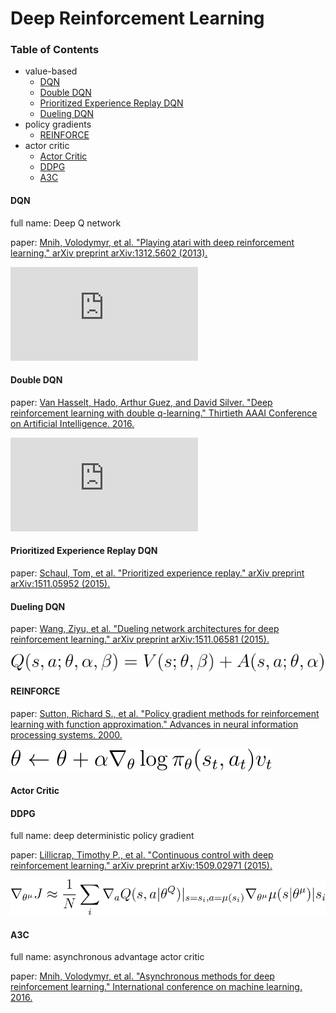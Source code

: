 # Deep Reinforcement Learning

### Table of Contents
- value-based
  - <a href="#DQN">DQN</a>
  - <a href="#DoubleDQN">Double DQN</a>
  - <a href="#PrioritizedExperienceReplayDQN">Prioritized Experience Replay DQN</a>
  - <a href="#DuelingDQN">Dueling DQN</a>
- policy gradients
  - <a href="#REINFORCE">REINFORCE</a>
- actor critic
  - <a href="#ActorCritic">Actor Critic</a>
  - <a href="#DDPG">DDPG</a>
  - <a href="#A3C">A3C</a>

#### <a name="DQN">DQN</a>
full name: Deep Q network

paper: [Mnih, Volodymyr, et al. "Playing atari with deep reinforcement learning." arXiv preprint arXiv:1312.5602 (2013).](https://arxiv.org/pdf/1312.5602.pdf\))

![DQN](https://latex.codecogs.com/svg.latex?R&plus;%5Cgamma%20%5Cunderset%7Ba%7D%7Bmax%7D%20Q%28S_%7Bt&plus;1%7D%2Ca%3B%5Ctheta_%7Bt%7D%5E%7B-%7D%20%29 "DQN")

#### <a name="DoubleDQN">Double DQN</a>
paper: [Van Hasselt, Hado, Arthur Guez, and David Silver. "Deep reinforcement learning with double q-learning." Thirtieth AAAI Conference on Artificial Intelligence. 2016.](https://www.aaai.org/ocs/index.php/AAAI/AAAI16/paper/download/12389/11847)

![DoubleDQN](https://latex.codecogs.com/svg.latex?R&plus;%5Cgamma%20Q%28S_%7Bt&plus;1%7D%2C%5Cunderset%7Ba%7D%7Bargmax%7DQ%28S_%7Bt&plus;1%7D%2Ca%3B%5Ctheta_%7Bt%7D%29%3B%5Ctheta_%7Bt%7D%5E%7B-%7D%20%29 "DoubleDQN")

#### <a name="PrioritizedExperienceReplayDQN">Prioritized Experience Replay DQN</a>
paper: [Schaul, Tom, et al. "Prioritized experience replay." arXiv preprint arXiv:1511.05952 (2015).](https://arxiv.org/pdf/1511.05952.pdf)

#### <a name="DuelingDQN">Dueling DQN</a>
paper: [Wang, Ziyu, et al. "Dueling network architectures for deep reinforcement learning." arXiv preprint arXiv:1511.06581 (2015).](https://arxiv.org/pdf/1511.06581.pdf)

![DuelingDQN](https://github.com/YunlianMoon/AILibrary/blob/master/ReinforcementLearning/images/DuelingDQN.svg "DuelingDQN")

#### <a name="REINFORCE">REINFORCE</a>
paper: [Sutton, Richard S., et al. "Policy gradient methods for reinforcement learning with function approximation." Advances in neural information processing systems. 2000.](http://papers.nips.cc/paper/1713-policy-gradient-methods-for-reinforcement-learning-with-function-approximation.pdf)

![REINFORCE](https://github.com/YunlianMoon/AILibrary/blob/master/ReinforcementLearning/images/REINFORCE.svg "REINFORCE")

#### <a name="ActorCritic">Actor Critic</a>

#### <a name="DDPG">DDPG</a>
full name: deep deterministic policy gradient

paper: [Lillicrap, Timothy P., et al. "Continuous control with deep reinforcement learning." arXiv preprint arXiv:1509.02971 (2015).](https://arxiv.org/pdf/1509.02971.pdf)

![DDPG](https://github.com/YunlianMoon/AILibrary/blob/master/ReinforcementLearning/images/DDPG.svg "DDPG")

#### <a name="A3C">A3C</a>
full name: asynchronous advantage actor critic

paper: [Mnih, Volodymyr, et al. "Asynchronous methods for deep reinforcement learning." International conference on machine learning. 2016.](http://proceedings.mlr.press/v48/mniha16.pdf)





